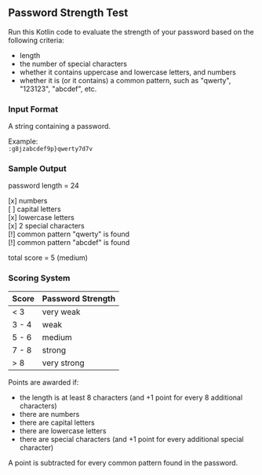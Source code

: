 ## Password Strength Test
Run this Kotlin code to evaluate the strength of your password based on the following criteria:

- length
- the number of special characters
- whether it contains uppercase and lowercase letters, and numbers
- whether it is (or it contains) a common pattern, such as "qwerty", "123123", "abcdef", etc.

### Input Format

A string containing a password. 

Example: <br />
`:g8jzabcdef9p}qwerty7d7v `

### Sample Output

password length = 24

[x] numbers <br />
[ ] capital letters <br />
[x] lowercase letters <br />
[x] 2 special characters <br />
[!] common pattern "qwerty" is found <br />
[!] common pattern "abcdef" is found <br />

total score = 5 (medium)

### Scoring System

| Score  | Password Strength |
| --- | --- |
| < 3  | very weak  |
| 3 - 4  | weak  |
| 5 - 6 | medium |
| 7 - 8 | strong |
| > 8 | very strong |

Points are awarded if:

- the length is at least 8 characters (and +1 point for every 8 additional characters) 
- there are numbers
- there are capital letters 
- there are lowercase letters
- there are special characters (and +1 point for every additional special character) 

A point is subtracted for every common pattern found in the password.

